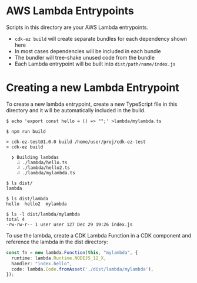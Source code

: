 # AWS Lambda Entrypoints

Scripts in this directory are your AWS Lambda entrypoints.

* `cdk-ez build` will create separate bundles for each dependency shown here
* In most cases dependencies will be included in each bundle
* The bundler will tree-shake unused code from the bundle
* Each Lambda entrypoint will be built into `dist/path/name/index.js`

# Creating a new Lambda Entrypoint

To create a new lambda entrypoint, create a new TypeScript file in this directory and it will be automatically included in the build.

```
$ echo 'export const hello = () => "";' >lambda/mylambda.ts

$ npm run build

> cdk-ez-test@1.0.0 build /home/user/proj/cdk-ez-test
> cdk-ez build

  ❯ Building lambdas
    ⠼ ./lambda/hello.ts
    ⠼ ./lambda/hello2.ts
    ⠼ ./lambda/mylambda.ts

$ ls dist/
lambda

$ ls dist/lambda
hello  hello2  mylambda

$ ls -l dist/lambda/mylambda
total 4
-rw-rw-r-- 1 user user 127 Dec 29 19:26 index.js
```

To use the lambda, create a CDK Lambda Function in a CDK component and reference the lambda in the dist directory:

```typescript
const fn = new lambda.Function(this, "mylambda", {
  runtime: lambda.Runtime.NODEJS_12_X,
  handler: "index.hello",
  code: lambda.Code.fromAsset('./dist/lambda/mylambda'),
});
```
